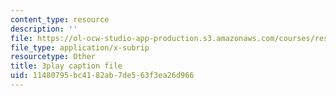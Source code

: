 ```yaml
---
content_type: resource
description: ''
file: https://ol-ocw-studio-app-production.s3.amazonaws.com/courses/res-18-008-calculus-revisited-complex-variables-differential-equations-and-linear-algebra-fall-2011/11480795bc4182ab7de563f3ea26d966_rVvGqWyQB_0.srt
file_type: application/x-subrip
resourcetype: Other
title: 3play caption file
uid: 11480795-bc41-82ab-7de5-63f3ea26d966
---
```

